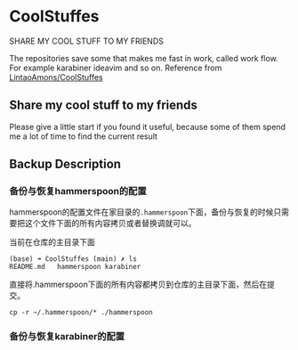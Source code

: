 # CoolStuffes
SHARE MY COOL STUFF TO MY FRIENDS

The repositories save some that makes me fast in work, called work flow. 
For example karabiner ideavim and so on.
Reference from [LintaoAmons/CoolStuffes](https://github.com/LintaoAmons/CoolStuffes)

## Share my cool stuff to my friends
Please give a little start if you found it useful, because some of them spend me a lot of time to find the current result

## Backup Description

### 备份与恢复hammerspoon的配置

hammerspoon的配置文件在家目录的`.hammerspoon`下面，备份与恢复的时候只需要把这个文件下面的所有内容拷贝或者替换调就可以。

当前在仓库的主目录下面

```shell
(base) ➜ CoolStuffes (main) ✗ ls
README.md   hammerspoon karabiner
```

直接将.hammerspoon下面的所有内容都拷贝到仓库的主目录下面，然后在提交。

```shell
cp -r ~/.hammerspoon/* ./hammerspoon
```

### 备份与恢复karabiner的配置



